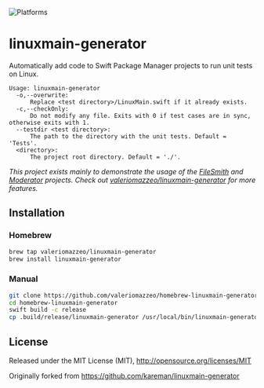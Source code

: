 ![Platforms](https://img.shields.io/badge/platforms-macOS%20%7C%20Linux-lightgrey.svg)

# linuxmain-generator

Automatically add code to Swift Package Manager projects to run unit tests on Linux.

```text
Usage: linuxmain-generator
  -o,--overwrite:
      Replace <test directory>/LinuxMain.swift if it already exists.
  -c,--checkOnly:
      Do not modify any file. Exits with 0 if test cases are in sync, otherwise exits with 1.
  --testdir <test directory>:
      The path to the directory with the unit tests. Default = 'Tests'.
  <directory>:
      The project root directory. Default = './'.
```

_This project exists mainly to demonstrate the usage of the [FileSmith](https://github.com/kareman/FileSmith) and [Moderator](https://github.com/kareman/Moderator) projects. Check out [valeriomazzeo/linuxmain-generator](https://github.com/valeriomazzeo/linuxmain-generator) for more features._

## Installation

### Homebrew

```bash
brew tap valeriomazzeo/linuxmain-generator
brew install linuxmain-generator
```

### Manual

```bash
git clone https://github.com/valeriomazzeo/homebrew-linuxmain-generator
cd homebrew-linuxmain-generator
swift build -c release
cp .build/release/linuxmain-generator /usr/local/bin/linuxmain-generator
```

## License

Released under the MIT License (MIT), http://opensource.org/licenses/MIT

Originally forked from https://github.com/kareman/linuxmain-generator
